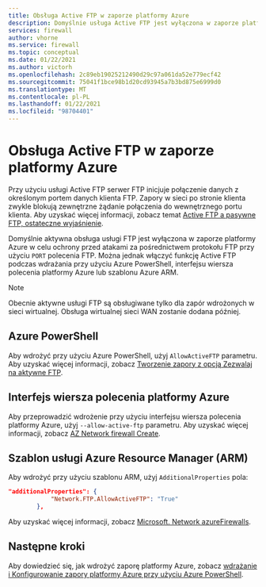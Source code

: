 ```yaml
---
title: Obsługa Active FTP w zaporze platformy Azure
description: Domyślnie usługa Active FTP jest wyłączona w zaporze platformy Azure. Można ją włączyć za pomocą programu PowerShell, interfejsu wiersza polecenia i szablonu ARM.
services: firewall
author: vhorne
ms.service: firewall
ms.topic: conceptual
ms.date: 01/22/2021
ms.author: victorh
ms.openlocfilehash: 2c89eb19025212490d29c97a061da52e779ecf42
ms.sourcegitcommit: 75041f1bce98b1d20cd93945a7b3bd875e6999d0
ms.translationtype: MT
ms.contentlocale: pl-PL
ms.lasthandoff: 01/22/2021
ms.locfileid: "98704401"
---
```

# <a name="azure-firewall-active-ftp-support"></a>Obsługa Active FTP w zaporze platformy Azure

Przy użyciu usługi Active FTP serwer FTP inicjuje połączenie danych z określonym portem danych klienta FTP. Zapory w sieci po stronie klienta zwykle blokują zewnętrzne żądanie połączenia do wewnętrznego portu klienta. Aby uzyskać więcej informacji, zobacz temat [Active FTP a pasywne FTP, ostateczne wyjaśnienie](https://slacksite.com/other/ftp.html).

Domyślnie aktywna obsługa usługi FTP jest wyłączona w zaporze platformy Azure w celu ochrony przed atakami za pośrednictwem protokołu FTP przy użyciu `PORT` polecenia FTP. Można jednak włączyć funkcję Active FTP podczas wdrażania przy użyciu Azure PowerShell, interfejsu wiersza polecenia platformy Azure lub szablonu Azure ARM.

> [!NOTE]
> Obecnie aktywne usługi FTP są obsługiwane tylko dla zapór wdrożonych w sieci wirtualnej. Obsługa wirtualnej sieci WAN zostanie dodana później.

## <a name="azure-powershell"></a>Azure PowerShell

Aby wdrożyć przy użyciu Azure PowerShell, użyj `AllowActiveFTP` parametru. Aby uzyskać więcej informacji, zobacz [Tworzenie zapory z opcją Zezwalaj na aktywne FTP](/powershell/module/az.network/new-azfirewall?view=azps-5.4.0#16---create-a-firewall-with-allow-active-ftp-).

## <a name="azure-cli"></a>Interfejs wiersza polecenia platformy Azure

Aby przeprowadzić wdrożenie przy użyciu interfejsu wiersza polecenia platformy Azure, użyj `--allow-active-ftp` parametru. Aby uzyskać więcej informacji, zobacz [AZ Network firewall Create](/cli/azure/ext/azure-firewall/network/firewall?view=azure-cli-latest#ext_azure_firewall_az_network_firewall_create-optional-parameters). 

## <a name="azure-resource-manager-arm-template"></a>Szablon usługi Azure Resource Manager (ARM)

Aby wdrożyć przy użyciu szablonu ARM, użyj `AdditionalProperties` pola:

```json
"additionalProperties": {
            "Network.FTP.AllowActiveFTP": "True"
        },
```
Aby uzyskać więcej informacji, zobacz [Microsoft. Network azureFirewalls](/azure/templates/microsoft.network/azurefirewalls).

## <a name="next-steps"></a>Następne kroki

Aby dowiedzieć się, jak wdrożyć zaporę platformy Azure, zobacz [wdrażanie i Konfigurowanie zapory platformy Azure przy użyciu Azure PowerShell](deploy-ps.md).